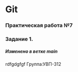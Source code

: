 # Git
### Практическая работа №7
### Задание 1.
##### Изменено в ветке main
rdfgdgfgf
Группа:УВП-312
